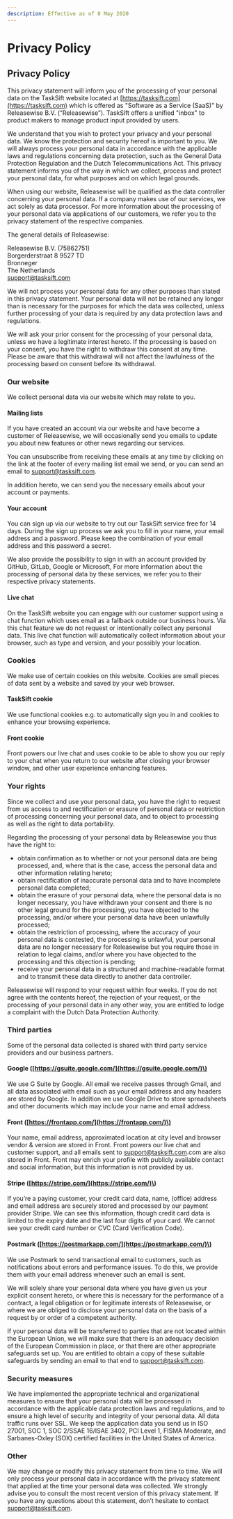 ```yaml
---
description: Effective as of 8 May 2020
---
```


# Privacy Policy

## Privacy Policy

This privacy statement will inform you of the processing of your personal data on the TaskSift website located at [https://tasksift.com](https://tasksift.com) which is offered as "Software as a Service \(SaaS\)" by Releasewise B.V. \(“Releasewise”\). TaskSift offers a unified "inbox" to product makers to manage product input provided by users.

We understand that you wish to protect your privacy and your personal data. We know the protection and security hereof is important to you. We will always process your personal data in accordance with the applicable laws and regulations concerning data protection, such as the General Data Protection Regulation and the Dutch Telecommunications Act. This privacy statement informs you of the way in which we collect, process and protect your personal data, for what purposes and on which legal grounds.

When using our website, Releasewise will be qualified as the data controller concerning your personal data. If a company makes use of our services, we act solely as data processor. For more information about the processing of your personal data via applications of our customers, we refer you to the privacy statement of the respective companies.

The general details of Releasewise:

Releasewise B.V. \(75862751\)  
Borgerderstraat 8 9527 TD  
Bronneger  
The Netherlands  
[support@tasksift.com](mailto:support@tasksift.com)

We will not process your personal data for any other purposes than stated in this privacy statement. Your personal data will not be retained any longer than is necessary for the purposes for which the data was collected, unless further processing of your data is required by any data protection laws and regulations.

We will ask your prior consent for the processing of your personal data, unless we have a legitimate interest hereto. If the processing is based on your consent, you have the right to withdraw this consent at any time. Please be aware that this withdrawal will not affect the lawfulness of the processing based on consent before its withdrawal.

### Our website

We collect personal data via our website which may relate to you.

#### Mailing lists

If you have created an account via our website and have become a customer of Releasewise, we will occasionally send you emails to update you about new features or other news regarding our services.

You can unsubscribe from receiving these emails at any time by clicking on the link at the footer of every mailing list email we send, or you can send an email to [support@tasksift.com](mailto:support@tasksift.com).

In addition hereto, we can send you the necessary emails about your account or payments.

#### Your account

You can sign up via our website to try out our TaskSift service free for 14 days. During the sign up process we ask you to fill in your name, your email address and a password. Please keep the combination of your email address and this password a secret.

We also provide the possibility to sign in with an account provided by GitHub, GitLab, Google or Microsoft, For more information about the processing of personal data by these services, we refer you to their respective privacy statements.

#### Live chat

On the TaskSift website you can engage with our customer support using a chat function which uses email as a fallback outside our business hours. Via this chat feature we do not request or intentionally collect any personal data. This live chat function will automatically collect information about your browser, such as type and version, and your possibly your location.

### Cookies

We make use of certain cookies on this website. Cookies are small pieces of data sent by a website and saved by your web browser.

#### TaskSift cookie

We use functional cookies e.g. to automatically sign you in and cookies to enhance your browsing experience.

#### Front cookie

Front powers our live chat and uses cookie to be able to show you our reply to your chat when you return to our website after closing your browser window, and other user experience enhancing features.

### Your rights

Since we collect and use your personal data, you have the right to request from us access to and rectification or erasure of personal data or restriction of processing concerning your personal data, and to object to processing as well as the right to data portability.

Regarding the processing of your personal data by Releasewise you thus have the right to:

* obtain confirmation as to whether or not your personal data are being processed, and, where that is the case, access the personal data and other information relating hereto;
* obtain rectification of inaccurate personal data and to have incomplete personal data completed;
* obtain the erasure of your personal data, where the personal data is no longer necessary, you have withdrawn your consent and there is no other legal ground for the processing, you have objected to the processing, and/or where your personal data have been unlawfully processed;
* obtain the restriction of processing, where the accuracy of your personal data is contested, the processing is unlawful, your personal data are no longer necessary for Releasewise but you require those in relation to legal claims, and/or where you have objected to the processing and this objection is pending;
* receive your personal data in a structured and machine-readable format and to transmit these data directly to another data controller.

Releasewise will respond to your request within four weeks. If you do not agree with the contents hereof, the rejection of your request, or the processing of your personal data in any other way, you are entitled to lodge a complaint with the Dutch Data Protection Authority.

### Third parties

Some of the personal data collected is shared with third party service providers and our business partners.

#### Google \([https://gsuite.google.com/](https://gsuite.google.com/)\)

We use G Suite by Google. All email we receive passes through Gmail, and all data associated with email such as your email address and any headers are stored by Google. In addition we use Google Drive to store spreadsheets and other documents which may include your name and email address.

#### Front \([https://frontapp.com/](https://frontapp.com/)\)

Your name, email address, approximated location at city level and browser vendor & version are stored in Front. Front powers our live chat and customer support, and all emails sent to [support@tasksift.com](mailto:support@tasksift.com).com are also stored in Front. Front may enrich your profile with publicly available contact and social information, but this information is not provided by us.

#### Stripe \([https://stripe.com/](https://stripe.com/)\)

If you’re a paying customer, your credit card data, name, \(office\) address and email address are securely stored and processed by our payment provider Stripe. We can see this information, though credit card data is limited to the expiry date and the last four digits of your card. We cannot see your credit card number or CVC \(Card Verification Code\).

#### Postmark \([https://postmarkapp.com/](https://postmarkapp.com/)\)

We use Postmark to send transactional email to customers, such as notifications about errors and performance issues. To do this, we provide them with your email address whenever such an email is sent.

We will solely share your personal data where you have given us your explicit consent hereto, or where this is necessary for the performance of a contract, a legal obligation or for legitimate interests of Releasewise, or where we are obliged to disclose your personal data on the basis of a request by or order of a competent authority.

If your personal data will be transferred to parties that are not located within the European Union, we will make sure that there is an adequacy decision of the European Commission in place, or that there are other appropriate safeguards set up. You are entitled to obtain a copy of these suitable safeguards by sending an email to that end to [support@tasksift.com](mailto:support@tasksift.com).

### Security measures

We have implemented the appropriate technical and organizational measures to ensure that your personal data will be processed in accordance with the applicable data protection laws and regulations, and to ensure a high level of security and integrity of your personal data. All data traffic runs over SSL. We keep the application data you send us in ISO 27001, SOC 1, SOC 2/SSAE 16/ISAE 3402, PCI Level 1, FISMA Moderate, and Sarbanes-Oxley \(SOX\) certified facilities in the United States of America.

### Other

We may change or modify this privacy statement from time to time. We will only process your personal data in accordance with the privacy statement that applied at the time your personal data was collected. We strongly advise you to consult the most recent version of this privacy statement. If you have any questions about this statement, don’t hesitate to contact [support@tasksift.com](mailto:support@tasksift.com).

